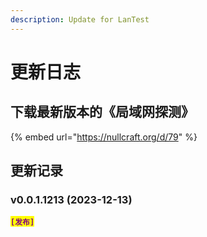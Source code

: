 ```yaml
---
description: Update for LanTest
---
```


# 更新日志

## 下载最新版本的《局域网探测》

{% embed url="https://nullcraft.org/d/79" %}

## 更新记录

### v0.0.1.1213 (2023-12-13)

<mark style="color:purple;">**`[发布]`**</mark>

